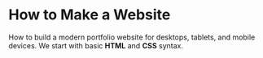 # How to Make a Website

How to build a modern portfolio website for desktops, tablets, and mobile devices. We start with basic **HTML** and **CSS** syntax.